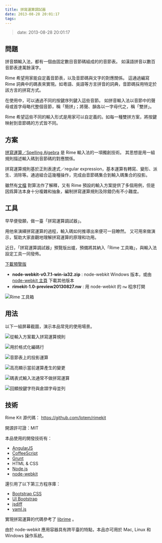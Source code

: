 ```yaml
---
title: 拼寫運算調試器
date: 2013-08-28 20:01:17
tags:
---
```


> date: 2013-08-28 20:01:17

## 問題

拼音類輸入法，都有一個由固定數目音節碼組成的的音節表。
如漢語拼音以數百音節表達萬餘漢字。

Rime 希望用家能自定義音節表，以及音節碼與文字的對應關係。
這通過編寫 Rime 詞典中的碼表來實現。如粵語、吳語等方言拼音的詞典，音節碼採用特定於該方言的拼寫方式。

在使用中，可以通過不同的按鍵序列鍵入這些音節。
如拼音輸入法以音節中的聲母或首字母略代整個音節，稱「簡拼」；將聲、韻各以一字母代之，稱「雙拼」。

Rime 希望這些不同的輸入形式是用家可以自定義的。如每一種雙拼方案，將按鍵映射到音節碼的方式皆不同。

## 方案

[拼寫運算／Spelling Algebra](../../wiki/SpellingAlgebra.md) 是 Rime 輸入法的一項獨創技術。
其思想是用一組規則描述輸入碼到音節碼的對應關係。

拼寫運算規則基於正則表達式／regular expression，基本運算有轉寫、變形、派生、消除等。通過組合這幾種操作，完成由音節碼集合到輸入碼集合的投影。

雖然有[文檔](../../wiki/SpellingAlgebra.md) 對算法作了解釋，又有 Rime 預設的輸入方案提供了多個用例，但是因爲算法本身十分複雜和抽象，編制拼寫運算規則及除錯仍有不小難度。

## 工具

早早便發願，做一臺「拼寫運算調試器」。

用他來演繹拼寫運算的過程，輸入碼如何推導出來便可一目瞭然。
又可用來做演示，幫助大家直觀地理解拼寫運算的原理和功用。

近日，「拼寫運算調試器」預覽版出爐，預備將其納入「Rime 工具箱」，與輸入法設定工具一同發佈。

<!-- more -->

[下載預覽版](https://pan.baidu.com/share/link?shareid=3588770550&uk=2550415312)

* __node-webkit-v0.7.1-win-ia32.zip__ : node-webkit Windows 版本，或由 [node-webkit 主頁](https://github.com/rogerwang/node-webkit#downloads) 下載其他版本
* __rimekit-1.0-preview20130827.nw__ : 用 node-webkit 的 `nw` 程序打開

![Rime 工具箱](../images/rimekit-00.png)

## 用法

以下一組屏幕截圖，演示本品常見的使用場景。

![從輸入方案載入拼寫運算規則](../images/sadebugger-01.png)

![用於格式化編碼行](../images/sadebugger-02.png)

![音節表上的投影運算](../images/sadebugger-03.png)

![高亮顯示當前運算產生的變更](../images/sadebugger-04.png)

![碼表式輸入法通常不做拼寫運算](../images/sadebugger-05.png)

![回顯按鍵字符與倉頡字母並列](../images/sadebugger-06.png)

## 技術

Rime Kit 源代碼：
https://github.com/lotem/rimekit

開源許可證：MIT

本品使用的開發技術有：

* [AngularJS](https://angularjs.org)
* [CoffeeScript](https://coffeescript.org/)
* [Grunt](https://gruntjs.com/)
* HTML & CSS
* [Node.js](https://nodejs.org/)
* [node-webkit](https://github.com/rogerwang/node-webkit)

還引用了以下第三方程序庫：

* [Bootstrap CSS](https://getbootstrap.com/)
* [UI Bootstrap](https://angular-ui.github.io/bootstrap/)
* [jsdiff](https://github.com/kpdecker/jsdiff)
* [yaml.js](https://github.com/jeremyfa/yaml.js)

實現拼寫運算的代碼參考了 [librime](https://github.com/lotem/librime) 。

由於 node-webkit 應用容器具有跨平臺的特點，本品亦可用於 Mac, Linux 和 Windows 操作系統。
